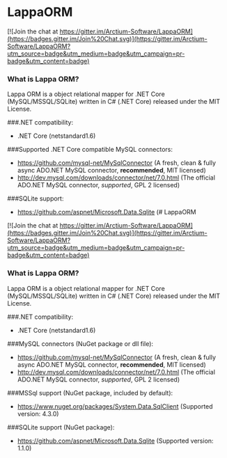 # LappaORM

[![Join the chat at https://gitter.im/Arctium-Software/LappaORM](https://badges.gitter.im/Join%20Chat.svg)](https://gitter.im/Arctium-Software/LappaORM?utm_source=badge&utm_medium=badge&utm_campaign=pr-badge&utm_content=badge)

### What is Lappa ORM?
Lappa ORM is a object relational mapper for .NET Core (MySQL/MSSQL/SQLite) written in C# (.NET Core) released under the MIT License.

###.NET compatibility:
- .NET Core (netstandard1.6)

###Supported .NET Core compatible MySQL connectors:
- https://github.com/mysql-net/MySqlConnector (A fresh, clean & fully async ADO.NET MySQL connector, **recommended**, MIT licensed)
- http://dev.mysql.com/downloads/connector/net/7.0.html (The official ADO.NET MySQL connector, *supported*, GPL 2 licensed)

###SQLite support:
- https://github.com/aspnet/Microsoft.Data.Sqlite (# LappaORM

[![Join the chat at https://gitter.im/Arctium-Software/LappaORM](https://badges.gitter.im/Join%20Chat.svg)](https://gitter.im/Arctium-Software/LappaORM?utm_source=badge&utm_medium=badge&utm_campaign=pr-badge&utm_content=badge)

### What is Lappa ORM?
Lappa ORM is a object relational mapper for .NET Core (MySQL/MSSQL/SQLite) written in C# (.NET Core) released under the MIT License.

###.NET compatibility:
- .NET Core (netstandard1.6)

###MySQL connectors (NuGet package or dll file):
- https://github.com/mysql-net/MySqlConnector (A fresh, clean & fully async ADO.NET MySQL connector, **recommended**, MIT licensed)
- http://dev.mysql.com/downloads/connector/net/7.0.html (The official ADO.NET MySQL connector, *supported*, GPL 2 licensed)

###MSSql support (NuGet package, included by default):
- https://www.nuget.org/packages/System.Data.SqlClient (Supported version: 4.3.0)

###SQLite support (NuGet package):
- https://github.com/aspnet/Microsoft.Data.Sqlite (Supported version: 1.1.0)

